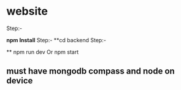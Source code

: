 # website

Step:-
 
**npm Install**
Step:-
**cd backend 
Step:-

** npm run dev Or npm start



## must have mongodb compass and node on device 


